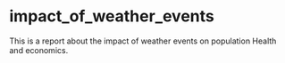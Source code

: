 # impact_of_weather_events
This is a report about the impact of weather events on population Health and economics.
